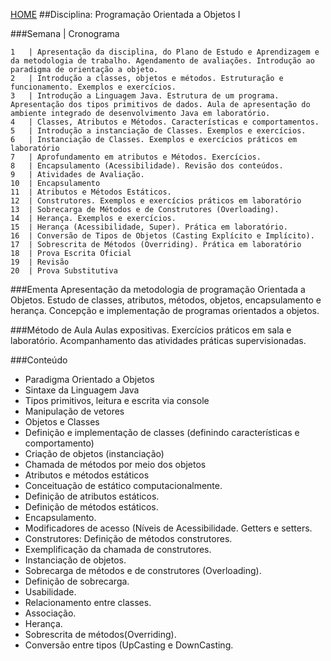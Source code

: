[HOME](https://github.COM/Webschool-io/Ensino-Superior-de-Informatica-GRATUITO) 
##Disciplina: Programação Orientada a Objetos I

###Semana | Cronograma
```
1	| Apresentação da disciplina, do Plano de Estudo e Aprendizagem e da metodologia de trabalho. Agendamento de avaliações. Introdução ao paradigma de orientação a objeto.
2	| Introdução a classes, objetos e métodos. Estruturação e funcionamento. Exemplos e exercícios.
3	| Introdução a Linguagem Java. Estrutura de um programa. Apresentação dos tipos primitivos de dados. Aula de apresentação do ambiente integrado de desenvolvimento Java em laboratório.
4	| Classes, Atributos e Métodos. Características e comportamentos.
5	| Introdução a instanciação de Classes. Exemplos e exercícios.
6	| Instanciação de Classes. Exemplos e exercícios práticos em laboratório
7	| Aprofundamento em atributos e Métodos. Exercícios.
8	| Encapsulamento (Acessibilidade). Revisão dos conteúdos.
9	| Atividades de Avaliação.
10	| Encapsulamento
11	| Atributos e Métodos Estáticos.
12	| Construtores. Exemplos e exercícios práticos em laboratório
13	| Sobrecarga de Métodos e de Construtores (Overloading).
14	| Herança. Exemplos e exercícios.
15	| Herança (Acessibilidade, Super). Prática em laboratório.
16	| Conversão de Tipos de Objetos (Casting Explícito e Implícito).
17	| Sobrescrita de Métodos (Overriding). Prática em laboratório
18	| Prova Escrita Oficial
19	| Revisão
20	| Prova Substitutiva

```
###Ementa
Apresentação da metodologia de programação Orientada a Objetos. Estudo de classes, atributos, métodos, objetos, encapsulamento e herança. Concepção e implementação de programas orientados a objetos.

###Método de Aula
Aulas expositivas. Exercícios práticos em sala e laboratório. Acompanhamento das atividades práticas supervisionadas.

###Conteúdo
- Paradigma Orientado a Objetos
- Sintaxe da Linguagem Java
- Tipos primitivos, leitura e escrita via console
- Manipulação de vetores
- Objetos e Classes
- Definição e implementação de classes (definindo características e comportamento)
- Criação de objetos (instanciação)
- Chamada de métodos por meio dos objetos
- Atributos e métodos estáticos
- Conceituação de estático computacionalmente.
- Definição de atributos estáticos.
- Definição de métodos estáticos.
- Encapsulamento.
- Modificadores de acesso (Níveis de Acessibilidade. Getters e setters.
- Construtores: Definição de métodos construtores.
- Exemplificação da chamada de construtores.
- Instanciação de objetos.
- Sobrecarga de métodos e de construtores (Overloading).
- Definição de sobrecarga.
- Usabilidade.
- Relacionamento entre classes.
- Associação.
- Herança.
- Sobrescrita de métodos(Overriding).
- Conversão entre tipos (UpCasting e DownCasting.